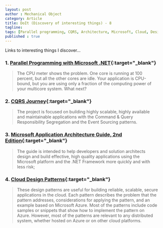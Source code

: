 ```yaml
---
layout: post
author : Mechanical Object
category: Article
title: DoIt (Discovery of interesting things) - 8
tagline: 
tags: [Parallel programming, CQRS, Architecture, Microsoft, Cloud, Design patterns]
published : true
--- 
```


Links to interesting things I discover...

<!--more-->

### 1. [Parallel Programming with Microsoft .NET](https://msdn.microsoft.com/en-us/library/ff963553.aspx){:target="_blank"}

> The CPU meter shows the problem. One core is running at 100 percent, but all the other cores are idle. Your application is CPU-bound, but you are using only a fraction of the computing power of your multicore system. What next?

### 2. [CQRS Journey](https://msdn.microsoft.com/en-us/library/jj554200.aspx){:target="_blank"}

> The project is focused on building highly scalable, highly available and maintainable applications with the Command & Query Responsibility Segregation and the Event Sourcing patterns.

### 3. [Microsoft Application Architecture Guide, 2nd Edition](https://msdn.microsoft.com/en-us/library/ff650706.aspx){:target="_blank"}

> The guide is intended to help developers and solution architects design and build effective, high quality applications using the Microsoft platform and the .NET Framework more quickly and with less risk;

### 4. [Cloud Design Patterns](https://docs.microsoft.com/en-us/azure/architecture/patterns/){:target="_blank"}

> These design patterns are useful for building reliable, scalable, secure applications in the cloud.
Each pattern describes the problem that the pattern addresses, considerations for applying the pattern, and an example based on Microsoft Azure. Most of the patterns include code samples or snippets that show how to implement the pattern on Azure. However, most of the patterns are relevant to any distributed system, whether hosted on Azure or on other cloud platforms. 


